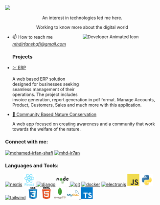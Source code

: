 <img src="https://github.com/MhdIr7an/MhdIr7an/assets/93046265/732a45d3-2040-4a19-8c59-850b2a93e163" width="1050">

<p align="center">An interest in technologies led me here.</p>
<p align="center">Working to know more about the digital world</p>

<img align="right" alt="Developer Animated Icon" width="250" height="200" src="https://github.com/MhdIr7an/MhdIr7an/assets/93046265/384c83b1-ad3e-457d-a2de-03b837fde57b" />

- 📫 How to reach me *mhdirfanshafi@gmail.com*

  <h3 align="left">Projects</h3>
- <p align="left"><a href="https://github.com/MhdIr7an/ERP.git">💹 ERP</a></p>
    <p align="left">A web based ERP solution designed for businesses seeking seamless management of their operations. The project includes invoice generation, report generation in pdf format. Manage Accounts, Product, Customers, Sales and much more with this application.</p>
- <p align="left"><a href="https://github.com/MhdIr7an/CBNC.git">🌱 Community Based Nature Conservation</a></p>
    <p align="left">A web app focused on creating awareness and a community that work towards the welfare of the nature.</p>

<h3 align="left">Connect with me:</h3>
<p align="left">
<a href="https://linkedin.com/in/mohamed-irfan-shafi" target="blank"><img align="center" src="https://raw.githubusercontent.com/rahuldkjain/github-profile-readme-generator/master/src/images/icons/Social/linked-in-alt.svg" alt="mohamed-irfan-shafi" height="30" width="40" /></a>
<a href="https://www.instagram.com/mhd.ir7an?igshid=OGQ5ZDc2ODk2ZA==" target="blank"><img align="center" src="https://raw.githubusercontent.com/rahuldkjain/github-profile-readme-generator/master/src/images/icons/Social/instagram.svg" alt="mhd-ir7an" height="30" width="40" /></a>
</p>

<h3 align="left">Languages and Tools:</h3>
<a href="https://nextjs.org/" target="_blank" rel="noreferrer"> <img src="https://cdn.worldvectorlogo.com/logos/nextjs-2.svg" alt="nextjs" width="40" height="40"/></a>
<a href="https://reactjs.org/" target="_blank" rel="noreferrer"> <img src="https://raw.githubusercontent.com/devicons/devicon/master/icons/react/react-original-wordmark.svg" alt="react" width="40" height="40"/> </a> 
<a href="https://www.djangoproject.com/" target="_blank" rel="noreferrer"> <img src="https://cdn.worldvectorlogo.com/logos/django.svg" alt="django" width="40" height="40"/></a>
<a href="https://nodejs.org" target="_blank" rel="noreferrer"> <img src="https://raw.githubusercontent.com/devicons/devicon/master/icons/nodejs/nodejs-original-wordmark.svg" alt="nodejs" width="40" height="40"/> </a> 
<a href="https://git-scm.com/" target="_blank" rel="noreferrer"> <img src="https://www.vectorlogo.zone/logos/git-scm/git-scm-icon.svg" alt="git" width="40" height="40"/></a>
<a href="https://www.docker.com/" target="_blank" rel="noreferrer"><img src="https://cdn4.iconfinder.com/data/icons/logos-and-brands/512/97_Docker_logo_logos-1024.png" alt="docker" width="40" height="40" /></a>
<a href="https://www.electronjs.org/" target="_blank" rel="noreferrer"><img src="https://th.bing.com/th/id/R.227df39a2016b65e5f9def1bea13a43d?rik=2FaWj4MAO1etnA&pid=ImgRaw&r=0" alt="electronjs" width="60" height="45" /></a>
<a href="https://developer.mozilla.org/en-US/docs/Web/JavaScript" target="_blank" rel="noreferrer"> <img src="https://raw.githubusercontent.com/devicons/devicon/master/icons/javascript/javascript-original.svg" alt="javascript" width="40" height="40"/></a>
<a href="https://www.python.org" target="_blank" rel="noreferrer"> <img src="https://raw.githubusercontent.com/devicons/devicon/master/icons/python/python-original.svg" alt="python" width="40" height="40"/> </a> 
<a href="https://tailwindcss.com/" target="_blank" rel="noreferrer"> <img src="https://www.vectorlogo.zone/logos/tailwindcss/tailwindcss-icon.svg" alt="tailwind" width="40" height="40"/></a>
<a href="https://www.w3schools.com/css/" target="_blank" rel="noreferrer"> <img src="https://raw.githubusercontent.com/devicons/devicon/master/icons/css3/css3-original-wordmark.svg" alt="css3" width="40" height="40"/></a> 
<a href="https://www.w3.org/html/" target="_blank" rel="noreferrer"> <img src="https://raw.githubusercontent.com/devicons/devicon/master/icons/html5/html5-original-wordmark.svg" alt="html5" width="40" height="40"/></a>
<a href="https://www.mongodb.com/" target="_blank" rel="noreferrer"> <img src="https://raw.githubusercontent.com/devicons/devicon/master/icons/mongodb/mongodb-original-wordmark.svg" alt="mongodb" width="40" height="40"/></a>
<a href="https://www.mysql.com/" target="_blank" rel="noreferrer"> <img src="https://raw.githubusercontent.com/devicons/devicon/master/icons/mysql/mysql-original-wordmark.svg" alt="mysql" width="40" height="40"/> </a>
<a href="https://www.typescriptlang.org/" target="_blank" rel="noreferrer"> <img src="https://raw.githubusercontent.com/devicons/devicon/master/icons/typescript/typescript-original.svg" alt="typescript" width="40" height="40"/> </a>

